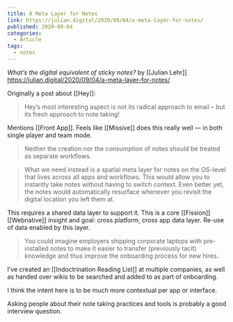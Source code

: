 ```yaml
---
title: A Meta Layer for Notes
link: https://julian.digital/2020/09/04/a-meta-layer-for-notes/
published: 2020-09-04
categories:
  - Article
tags:
  - notes
---
```


_What’s the digital equivalent of sticky notes?_ by [[Julian Lehr]] https://julian.digital/2020/09/04/a-meta-layer-for-notes/

Originally a post about [[Hey]]:
> Hey’s most interesting aspect is not its radical approach to email – but its fresh approach to note taking!

Mentions [[Front App]]. Feels like [[Missive]] does this really well — in both single player and team mode.

> Neither the creation nor the consumption of notes should be treated as separate workflows.

> What we need instead is a spatial meta layer for notes on the OS-level that lives across all apps and workflows. This would allow you to instantly take notes without having to switch context. Even better yet, the notes would automatically resurface whenever you revisit the digital location you left them at.

This requires a shared data layer to support it. This is a core [[Fission]] [[Webnative]] insight and goal: cross platform, cross app data layer. Re-use of data enabled by this layer.

> You could imagine employers shipping corporate laptops with pre-installed notes to make it easier to transfer (previously tacit) knowledge and thus improve the onboarding process for new hires.

I’ve created an [[Indoctrination Reading List]] at multiple companies, as well as handed over wikis to be searched and added to as part of onboarding. 

I think the intent here is to be much more contextual per app or interface. 

Asking people about their note taking practices and tools is probably a good interview question.
